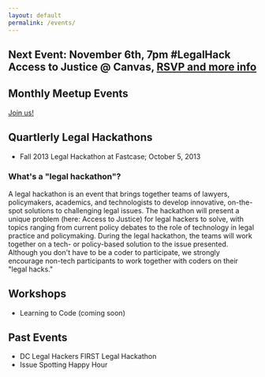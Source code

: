 ```yaml
---
layout: default
permalink: /events/
---
```


## Next Event: November 6th, 7pm #LegalHack Access to Justice @ Canvas, [RSVP and more info](http://www.meetup.com/DCLegalHackers/events/142943202/)

## Monthly Meetup Events

[Join us!](http://www.meetup.com/DCLegalHackers)

## Quartlerly Legal Hackathons

* Fall 2013 Legal Hackathon at Fastcase; October 5, 2013 

### What's a "legal hackathon"?

A legal hackathon is an event that brings together teams of lawyers, policymakers, academics, and technologists to develop innovative, on-the-spot solutions to challenging legal issues. The hackathon will present a unique problem (here: Access to Justice) for legal hackers to solve, with topics ranging from current policy debates to the role of technology in legal practice and policymaking. During the legal hackathon, the teams will work together on a tech- or policy-based solution to the issue presented. Although you don't have to be a coder to participate, we strongly encourage non-tech participants to work together with coders on their "legal hacks."

## Workshops

* Learning to Code (coming soon)

## Past Events

* DC Legal Hackers FIRST Legal Hackathon 
* Issue Spotting Happy Hour 

